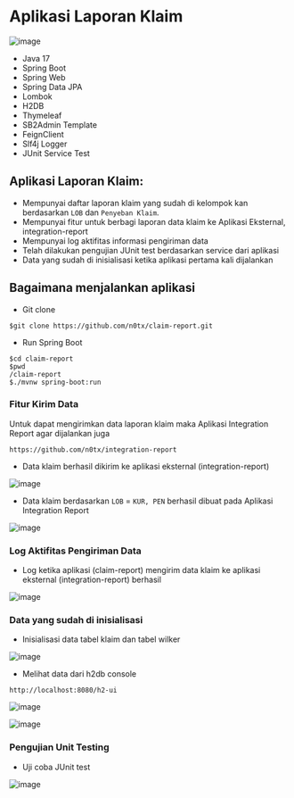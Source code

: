 # Aplikasi Laporan Klaim

![image](https://github.com/user-attachments/assets/d19a3e9d-bb4c-4e20-9d88-48bdeab25cfe)

- Java 17
- Spring Boot
- Spring Web
- Spring Data JPA
- Lombok
- H2DB
- Thymeleaf
- SB2Admin Template
- FeignClient
- Slf4j Logger
- JUnit Service Test

## Aplikasi Laporan Klaim: 
- Mempunyai daftar laporan klaim yang sudah di kelompok kan berdasarkan `LOB` dan `Penyeban Klaim`.
- Mempunyai fitur untuk berbagi laporan data klaim ke Aplikasi Eksternal, integration-report
- Mempunyai log aktifitas informasi pengiriman data
- Telah dilakukan pengujian JUnit test berdasarkan service dari aplikasi
- Data yang sudah di inisialisasi ketika aplikasi pertama kali dijalankan


## Bagaimana menjalankan aplikasi
- Git clone
```
$git clone https://github.com/n0tx/claim-report.git
```
- Run Spring Boot
```
$cd claim-report
$pwd
/claim-report
$./mvnw spring-boot:run
```

### Fitur Kirim Data

Untuk dapat mengirimkan data laporan klaim maka Aplikasi Integration Report agar dijalankan juga

```
https://github.com/n0tx/integration-report
```

- Data klaim berhasil dikirim ke aplikasi eksternal (integration-report)

![image](https://github.com/user-attachments/assets/2ecf26cc-0e74-43b1-844a-37c92f76fd87)


- Data klaim berdasarkan `LOB` = `KUR, PEN` berhasil dibuat pada Aplikasi Integration Report

![image](https://github.com/user-attachments/assets/0cc05280-cf77-4dcb-b203-6b92dfc9dc47)


### Log Aktifitas Pengiriman Data

- Log ketika aplikasi (claim-report) mengirim data klaim ke aplikasi eksternal (integration-report) berhasil

![image](https://github.com/user-attachments/assets/b966454c-f396-4862-8990-188d6d2d86d9)

### Data yang sudah di inisialisasi

- Inisialisasi data tabel klaim dan tabel wilker

![image](https://github.com/user-attachments/assets/21df4b21-4ff1-4898-a8e8-22ffb0c52f48)


- Melihat data dari h2db console
```
http://localhost:8080/h2-ui
```

![image](https://github.com/user-attachments/assets/7a4d4f29-1f69-47c4-ac2d-af0f79750615)

![image](https://github.com/user-attachments/assets/dbdb5477-cd04-4405-8d85-870875cb9712)

  
### Pengujian Unit Testing

- Uji coba JUnit test

![image](https://github.com/user-attachments/assets/7a3f83bf-3e13-468f-8d9f-3f20788ec68e)


